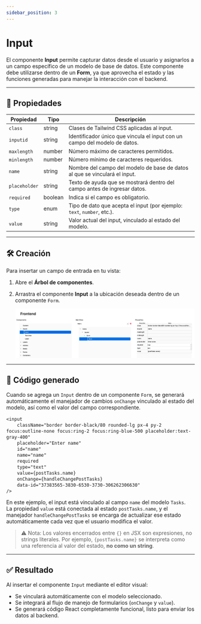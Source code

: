 ```yaml
---
sidebar_position: 3
---
```


# Input

El componente **Input** permite capturar datos desde el usuario y asignarlos a un campo específico de un modelo de base de datos. Este componente debe utilizarse dentro de un **Form**, ya que aprovecha el estado y las funciones generadas para manejar la interacción con el backend.

---

## 🧾 Propiedades

| Propiedad     | Tipo     | Descripción                                                                 |
|---------------|----------|-----------------------------------------------------------------------------|
| `class`       | string   | Clases de Tailwind CSS aplicadas al input.                                 |
| `inputid`     | string   | Identificador único que vincula el input con un campo del modelo de datos. |
| `maxlength`   | number   | Número máximo de caracteres permitidos.                                     |
| `minlength`   | number   | Número mínimo de caracteres requeridos.                                     |
| `name`        | string   | Nombre del campo del modelo de base de datos al que se vinculará el input. |
| `placeholder` | string   | Texto de ayuda que se mostrará dentro del campo antes de ingresar datos.   |
| `required`    | boolean  | Indica si el campo es obligatorio.                                          |
| `type`        | enum     | Tipo de dato que acepta el input (por ejemplo: `text`, `number`, etc.).     |
| `value`       | string   | Valor actual del input, vinculado al estado del modelo.                    |

---

## 🛠️ Creación

Para insertar un campo de entrada en tu vista:

1. Abre el **Árbol de componentes**.
2. Arrastra el componente **Input** a la ubicación deseada dentro de un componente `Form`.

   ![Creación de Input](../../src/assets/img/webp/Input-created.webp)

---

## 🧬 Código generado

Cuando se agrega un `Input` dentro de un componente `Form`, se generará automáticamente el manejador de cambios `onChange` vinculado al estado del modelo, así como el valor del campo correspondiente.

```tsx
<input
	className="border border-black/80 rounded-lg px-4 py-2 focus:outline-none focus:ring-2 focus:ring-blue-500 placeholder:text-gray-400"
	placeholder="Enter name"
	id="name"
	name="name"
	required
	type="text"
	value={postTasks.name}
	onChange={handleChangePostTasks}
	data-id="37383565-3830-6530-3730-306262306630"
/>
```

En este ejemplo, el input está vinculado al campo `name` del modelo `Tasks`.  
La propiedad `value` está conectada al estado `postTasks.name`, y el manejador `handleChangePostTasks` se encarga de actualizar ese estado automáticamente cada vez que el usuario modifica el valor.

> ⚠️ Nota: Los valores encerrados entre `{}` en JSX son expresiones, no strings literales. Por ejemplo, `{postTasks.name}` se interpreta como una referencia al valor del estado, **no como un string**.

---

## ✅ Resultado

Al insertar el componente `Input` mediante el editor visual:

- Se vinculará automáticamente con el modelo seleccionado.
- Se integrará al flujo de manejo de formularios (`onChange` y `value`).
- Se generará código React completamente funcional, listo para enviar los datos al backend.